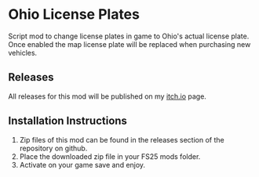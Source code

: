 # Ohio License Plates
Script mod to change license plates in game to Ohio's actual license plate.  Once enabled the map license plate will be replaced when purchasing new vehicles.

## Releases
All releases for this mod will be published on my <a href="https://warthogmods.itch.io/fs25-ohio-license-plates" target="_blank">itch.io</a> page.

## Installation Instructions
1. Zip files of this mod can be found in the releases section of the repository on github.
2. Place the downloaded zip file in your FS25 mods folder.
3. Activate on your game save and enjoy.